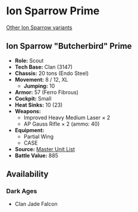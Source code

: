 # Ion Sparrow Prime 

[Other Ion Sparrow variants](../ion_sparrow.md) 

## Ion Sparrow "Butcherbird" Prime 

- **Role:** Scout 
- **Tech Base:** Clan (3147) 
- **Chassis:** 20 tons (Endo Steel) 
- **Movement:** 8 / 12, XL 
  - **Jumping:** 10 
- **Armor:** 57 (Ferro Fibrous) 
- **Cockpit:** Small 
- **Heat Sinks:** 10 (23) 
- **Weapons:** 
  - Improved Heavy Medium Laser × 2 
  - AP Gauss Rifle × 2 (ammo: 40) 
- **Equipment:** 
  - Partial Wing 
  - CASE 
- **Source:** [Master Unit List](http://masterunitlist.info/Unit/Details/7738/butcherbird-ion-sparrow-prime) 
- **Battle Value:** 885 

## Availability 

### Dark Ages 

- Clan Jade Falcon 


